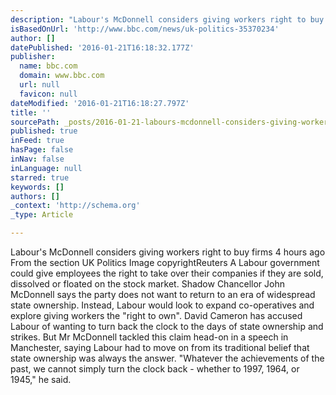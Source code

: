```yaml
---
description: "Labour's McDonnell considers giving workers right to buy firms 4 hours ago  From the section UK Politics Image copyrightReuters A Labour government could give e"
isBasedOnUrl: 'http://www.bbc.com/news/uk-politics-35370234'
author: []
datePublished: '2016-01-21T16:18:32.177Z'
publisher:
  name: bbc.com
  domain: www.bbc.com
  url: null
  favicon: null
dateModified: '2016-01-21T16:18:27.797Z'
title: ''
sourcePath: _posts/2016-01-21-labours-mcdonnell-considers-giving-workers-right-to-buy-fir.md
published: true
inFeed: true
hasPage: false
inNav: false
inLanguage: null
starred: true
keywords: []
authors: []
_context: 'http://schema.org'
_type: Article

---
```

Labour's McDonnell considers giving workers right to buy firms 4 hours ago From the section UK Politics Image copyrightReuters A Labour government could give employees the right to take over their companies if they are sold, dissolved or floated on the stock market. Shadow Chancellor John McDonnell says the party does not want to return to an era of widespread state ownership. Instead, Labour would look to expand co-operatives and explore giving workers the "right to own". David Cameron has accused Labour of wanting to turn back the clock to the days of state ownership and strikes. But Mr McDonnell tackled this claim head-on in a speech in Manchester, saying Labour had to move on from its traditional belief that state ownership was always the answer. "Whatever the achievements of the past, we cannot simply turn the clock back - whether to 1997, 1964, or 1945," he said.